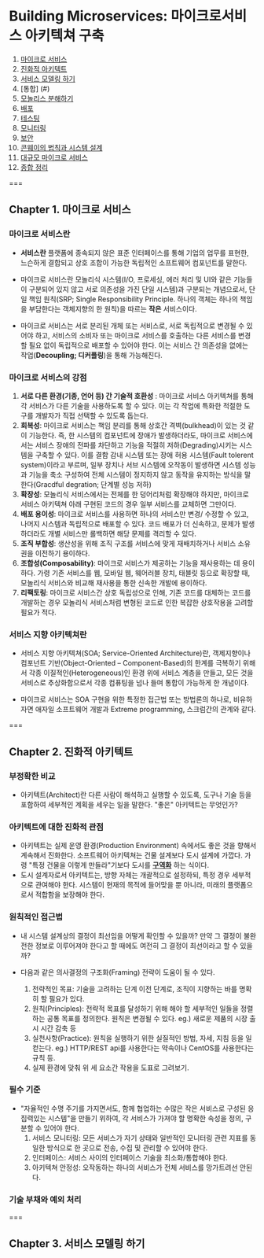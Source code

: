 # Building Microservices: 마이크로서비스 아키텍쳐 구축

1. [마이크로 서비스](#chapter-1-마이크로-서비스)
2. [진화적 아키텍트](#chapter-2-진화적-아키텍트)
3. [서비스 모델링 하기](#)
4. [통합] (#)
5. [모놀리스 분해하기](#)
6. [배포](#)
7. [테스팅](#)
8. [모니터링](#)
9. [보안](#)
10. [콘웨이의 법칙과 시스템 설계](#)
11. [대규모 마이크로 서비스](#)
12. [종합 정리](#)

===

## Chapter 1. 마이크로 서비스

### 마이크로 서비스란

- **서비스란** 플랫폼에 종속되지 않은 표준 인터페이스를 통해 기업의 업무를 표현한, 느슨하게 결합되고 상호 조합이 가능한 독립적인 소프트웨어 컴포넌트를 말한다.

- 마이크로 서비스란 모놀리식 시스템(I/O, 프로세싱, 에러 처리 및 UI와 같은 기능들이 구분되어 있지 않고 서로 의존성을 가진 단일 시스템)과 구분되는 개념으로서, 단일 책임 원칙(SRP; Single Responsibility Principle. 하나의 객체는 하나의 책임을 부담한다는 객체지향의 한 원칙)을 따르는 **작은** 서비스이다.

- 마이크로 서비스는 서로 분리된 개체 또는 서비스로, 서로 독립적으로 변경될 수 있어야 하고, 서비스의 소비자 또는 마이크로 서비스를 호출하는 다른 서비스를 변경할 필요 없이 독립적으로 배포할 수 있어야 한다. 이는 서비스 간 의존성을 없에는 작업(**Decoupling; 디커플링**)을 통해 가능해진다.

### 마이크로 서비스의 강점

1. **서로 다른 환경(기종, 언어 등) 간 기술적 호환성** : 마이크로 서비스 아키텍쳐를 통해 각 서비스가 다른 기술을 사용하도록 할 수 있다. 이는 각 작업에 특화한 적절한 도구를 개발자가 직접 선택할 수 있도록 돕는다.
2. **회복성**: 마이크로 서비스는 책임 분리를 통해 상호간 격벽(bulkhead)이 있는 것 같이 기능한다. 즉, 한 시스템의 컴포넌트에 장애가 발생하더라도, 마이크로 서비스에서는 서비스 장애의 전파를 차단하고 기능을 적절히 저하(Degrading)시키는 시스템을 구축할 수 있다. 이를 결함 감내 시스템 또는 장애 허용 시스템(Fault tolerent system)이라고 부르며, 일부 장치나 서브 시스템에 오작동이 발생하면 시스템 성능과 기능을 축소 구성하여 전체 시스템이 정지하지 않고 동작을 유지하는 방식을 말한다(Gracdful degration; 단계별 성능 저하)
3. **확장성**: 모놀리식 서비스에서는 전체를 한 덩어리처럼 확장해야 하지만, 마이크로 서비스 아키텍쳐 아래 구현된 코드의 경우 일부 서비스를 교체하면 그만이다.
4. **배포 용이성**: 마이크로 서비스를 사용하면 하나의 서비스만 변경/ 수정할 수 있고, 나머지 시스템과 독립적으로 배포할 수 있다. 코드 배포가 더 신속하고, 문제가 발생하더라도 개별 서비스만 롤백하면 해당 문제를 격리할 수 있다.
5. **조직 부합성**: 생산성을 위해 조직 구조를 서비스에 맞게 재배치하거나 서비스 소유권을 이전하기 용이하다.
6. **조합성(Composability)**: 마이크로 서비스가 제공하는 기능을 재사용하는 데 용이하다. 가령 기존 서비스를 웹, 모바일 웹, 웨어러블 장치, 태블릿 등으로 확장할 때, 모놀리식 서비스와 비교해 재사용을 통한 신속한 개발에 용이하다.
7. **리팩토링**: 마이크로 서비스간 상호 독립성으로 인해, 기존 코드를 대체하는 코드를 개발하는 경우 모놀리식 서비스처럼 변형된 코드로 인한 복잡한 상호작용을 고려할 필요가 적다.

### 서비스 지향 아키텍쳐란

- 서비스 지향 아키텍쳐(SOA; Service-Oriented Architecture)란, 객제지향이나 컴포넌트 기반(Object-Oriented – Component-Based)의 한계를 극복하기 위해서 각종 이질적인(Heterogeneous)인 환경 위에 서비스 계층을 만들고, 모든 것을 서비스로 추상화함으로서 각종 컴퓨팅을 넘나 들며 통합이 가능하게 한 개념이다.

- 마이크로 서비스는 SOA 구현을 위한 특정한 접근법 또는 방법론의 하나로, 비유하자면 애자일 소프트웨어 개발과 Extreme programming, 스크럼간의 관계와 같다.

===

## Chapter 2. 진화적 아키텍트

### 부정확한 비교

- 아키텍트(Architect)란 다른 사람이 해석하고 실행할 수 있도록, 도구나 기술 등을 포함하여 세부적인 계획을 세우는 일을 말한다. "좋은" 아키텍트는 무엇인가?

### 아키텍트에 대한 진화적 관점

- 아키텍트는 실제 운영 환경(Production Environment) 속에서도 좋은 것을 향해서 계속해서 진화한다. 소프트웨어 아키텍쳐는 건물 설계보다 도시 설계에 가깝다. 가령 "특정 건물을 이렇게 만들라"기보다 도시를 <u>**구역화**</u> 하는 식이다.
- 도시 설계자로서 아키텍트는, 방향 자체는 개괄적으로 설정하되, 특정 경우 세부적으로 관여해야 한다. 시스템이 현재의 목적에 들어맞을 뿐 아니라, 미래의 플랫폼으로서 적합함을 보장해야 한다.

### 원칙적인 접근법

- 내 시스템 설계상의 결정이 최선임을 어떻게 확인할 수 있을까? 만약 그 결정이 불완전한 정보로 이루어져야 한다고 할 때에도 여전히 그 결정이 최선이라고 할 수 있을까?
- 다음과 같은 의사결정의 구조화(Framing) 전략이 도움이 될 수 있다.

  1. 전략적인 목표: 기술을 고려하는 단계 이전 단계로, 조직이 지향하는 바를 명확히 할 필요가 있다.
  2. 원칙(Principles): 전략적 목표를 달성하기 위해 해야 할 세부적인 일들을 정렬하는 공통 목표를 정의한다. 원칙은 변경될 수 있다. eg.) 새로운 제품의 시장 출시 시간 감축 등
  3. 실천사항(Practice): 원칙을 실행하기 위한 실질적인 방법, 자세, 지침 등을 일컫는다. eg.) HTTP/REST api를 사용한다는 약속이나 CentOS를 사용한다는 규칙 등.
  4. 실제 환경에 맞춰 위 세 요소간 작용을 도표로 그려보기.

### 필수 기준

- "자율적인 수명 주기를 가지면서도, 함께 협업하는 수많은 작은 서비스로 구성된 응집력있는 시스템"을 만들기 위하여, 각 서비스가 가져야 할 명확한 속성을 정의, 구분할 수 있어야 한다.
  1. 서비스 모니터링: 모든 서비스가 자기 상태와 일반적인 모니터링 관련 지표를 동일한 방식으로 한 곳으로 전송, 수집 및 관리할 수 있어야 한다.
  2. 인터페이스: 서비스 사이의 인터페이스 기술을 최소화/통합해야 한다.
  3. 아키텍쳐 안정성: 오작동하는 하나의 서비스가 전체 서비스를 망가트려선 안된다.

### 기술 부채와 예외 처리

===

## Chapter 3. 서비스 모델링 하기
